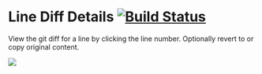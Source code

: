 # Line Diff Details [![Build Status](https://travis-ci.org/jakesankey/line-diff-details.svg?style=flat)](https://travis-ci.org/jakesankey/line-diff-details)

View the git diff for a line by clicking the line number. Optionally revert to or copy original content.

![](https://raw.githubusercontent.com/jakesankey/line-diff-details/master/resources/demo.gif)
